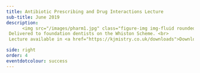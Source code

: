 ```yaml
---
title: Antibiotic Prescribing and Drug Interactions Lecture
sub-title: June 2019
description:
      <img src="/images/pharm1.jpg" class="figure-img img-fluid rounded" alt="...">
 Delivered to foundation dentists on the Whiston Scheme. <br>
 Lecture available in <a href="https://kjmistry.co.uk/downloads">Downloads</a>

side: right
order: 4
eventdotcolour: success
---
```

